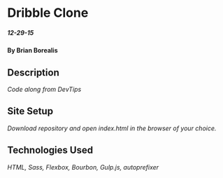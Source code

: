 # Dribble Clone
##### _12-29-15_

#### By Brian Borealis

## Description
_Code along from DevTips_

## Site Setup
_Download repository and open index.html in the browser of your choice._

## Technologies Used
_HTML, Sass, Flexbox, Bourbon, Gulp.js, autoprefixer_
